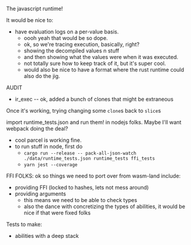 
The javascript runtime!

It would be nice to:
- have evaluation logs on a per-value basis.
  - oooh yeah that would be so dope.
  - ok, so we're tracing execution, basically, right?
  - showing the decompiled values n stuff
  - and then showing what the values were when it was executed.
  - not totally sure how to keep track of it, but it's super cool.
  - would also be nice to have a format where the rust runtime could also do the jig.


AUDIT
- ir_exec -- ok, added a bunch of clones that might be extraneous


Once it's working, trying changing some `clone`s back to `slice`s

import runtime_tests.json and run them! in nodejs folks. Maybe I'll want webpack doing the deal?
- cool parcel is working fine.
- to run stuff in node, first do
  - `cargo run --release -- pack-all-json-watch ./data/runtime_tests.json runtime_tests ffi_tests`
  - `yarn jest --coverage`

FFI FOLKS:
ok so things we need to port over from wasm-land include:
- providing FFI (locked to hashes, lets not mess around)
- providing arguments
  - this means we need to be able to check types
  - also the dance with concretizing the types of abilities, it would be nice if that were fixed folks

Tests to make:
- abilities with a deep stack
